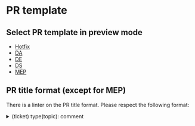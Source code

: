 # PR template

## Select PR template in preview mode

* [Hotfix](?expand=1&template=Hotfix_template.md)
* [DA](?expand=1&template=DA_ticket_template.md)
* [DE](?expand=1&template=DE_ticket_template.md)
* [DS](?expand=1&template=DS_ticket_template.md)
* [MEP](?expand=1&template=MEP_template.md)

## PR title format (except for MEP)

There is a linter on the PR title format. Please respect the following format:

<details>
<summary>(ticket) type(topic): comment</summary>

* ticket surrounded by parenthesis, with optionnaly a hyphen followed by one or more digits (e.g., -1234). The first part must be one of the following strings:
  * DA
  * DE
  * AE
  * DS
  * HF
  * BSR
  * PC

* type :
The second part to specify the type of change one of the following :
  * build
  * lint
  * ci
  * docs
  * feat
  * fix
  * perf
  * refactor
  * test
  * core
  * dbt

* topic within parenthesis: 1 word e.g., (dag)

* comment: tell us your life

examples:

* :white_check_mark: (DE-124) refactor(firebase): update source field
* :x: (DE-124) refactor (firebase): update source field **(space between type and topic)**
* :x: (DE-124) airflow(firebase): update source fiedd in DAG **(wrong type)**
* :x: (DE-124) (DE-124) refactor(firebase refacto): update source field **(topic in two words)**
* :white_check_mark: (BSR) docs(github): add PR title valid format in template

</details>

<!-- Markdown tips:

To tick boxe replace [ ] with [x]

 -->

 <!--
TO DO: check with repo admin : [https://passculture.atlassian.net/browse/PC-<num>](https://docs.github.com/en/repositories/managing-your-repositorys-settings-and-features/managing-repository-settings/configuring-autolinks-to-reference-external-resources)

JIRA-replace_with_ticket_number

[Notion-link](paste within parenthesis)
-->
